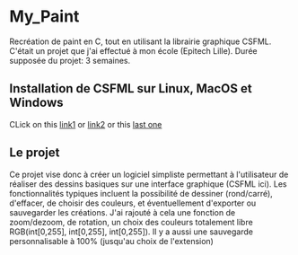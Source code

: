 # My_Paint
Recréation de paint en C, tout en utilisant la librairie graphique CSFML.
C'était un projet que j'ai effectué à mon école (Epitech Lille).
Durée supposée du projet: 3 semaines.

## Installation de CSFML sur Linux, MacOS et Windows

CLick on this [link1](https://terminalroot.com/install-csfml-sfml-for-c-language/) or [link2](https://www.sfml-dev.org/download/csfml/) or this [last one](https://zikoure.me/blog/getting-started-csfml#installation)

## Le projet

Ce projet vise donc à créer un logiciel simpliste permettant à l'utilisateur de réaliser des dessins basiques sur une interface graphique (CSFML ici).
Les fonctionnalités typiques incluent la possibilité de dessiner (rond/carré), d'effacer, de choisir des couleurs, et éventuellement d'exporter ou sauvegarder les créations.
J'ai rajouté à cela une fonction de zoom/dezoom, de rotation, un choix des couleurs totalement libre RGB(int[0,255], int[0,255], int[0,255]).
Il y a aussi une sauvegarde	personnalisable à 100% (jusqu'au choix de l'extension)
